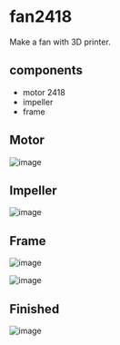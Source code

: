 # fan2418
Make a fan with 3D printer.

## components
* motor 2418
* impeller
* frame

## Motor
![image](https://github.com/github150620/fan2418/blob/master/motor.jpg)

## Impeller
![image](https://github.com/github150620/fan2418/blob/master/impeller-entity.jpg)

## Frame
![image](https://github.com/github150620/fan2418/blob/master/frame-preview.png)

![image](https://github.com/github150620/fan2418/blob/master/frame-entity.jpg)

## Finished
![image](https://github.com/github150620/fan2418/blob/master/finished.jpg)

